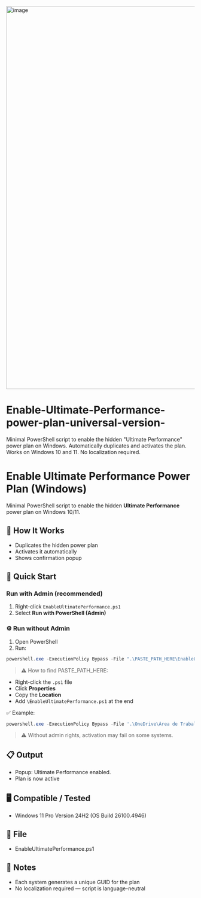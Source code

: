 <img width="1536" height="1024" alt="image" src="https://github.com/user-attachments/assets/4136a850-3dbd-4ee0-8128-6ed17765d977" />

# Enable-Ultimate-Performance-power-plan-universal-version-
Minimal PowerShell script to enable the hidden "Ultimate Performance" power plan on Windows. Automatically duplicates and activates the plan. Works on Windows 10 and 11. No localization required.

# Enable Ultimate Performance Power Plan (Windows)

Minimal PowerShell script to enable the hidden **Ultimate Performance** power plan on Windows 10/11.

## 🔧 How It Works

- Duplicates the hidden power plan
- Activates it automatically
- Shows confirmation popup

## 🚀 Quick Start

### Run with Admin (recommended)

1. Right-click `EnableUltimatePerformance.ps1`
2. Select **Run with PowerShell (Admin)**

### ⚙️ Run without Admin

1. Open PowerShell
2. Run:
```powershell
powershell.exe -ExecutionPolicy Bypass -File ".\PASTE_PATH_HERE\EnableUltimatePerformance.ps1"
```
> ⚠️ How to find PASTE_PATH_HERE:
- Right-click the `.ps1` file
- Click **Properties**
- Copy the **Location**
- Add `\EnableUltimatePerformance.ps1` at the end

✅ Example:
```powershell
powershell.exe -ExecutionPolicy Bypass -File '.\OneDrive\Área de Trabalho\EnableUltimatePerformance.ps1'
```
> ⚠️ Without admin rights, activation may fail on some systems.

## 📋 Output
- Popup: Ultimate Performance enabled.
- Plan is now active
  
## 🖥️ Compatible / Tested
- Windows 11 Pro Version 24H2 (OS Build 26100.4946)
  
## 📁 File
- EnableUltimatePerformance.ps1
  
## 🧠 Notes
- Each system generates a unique GUID for the plan
- No localization required — script is language-neutral

